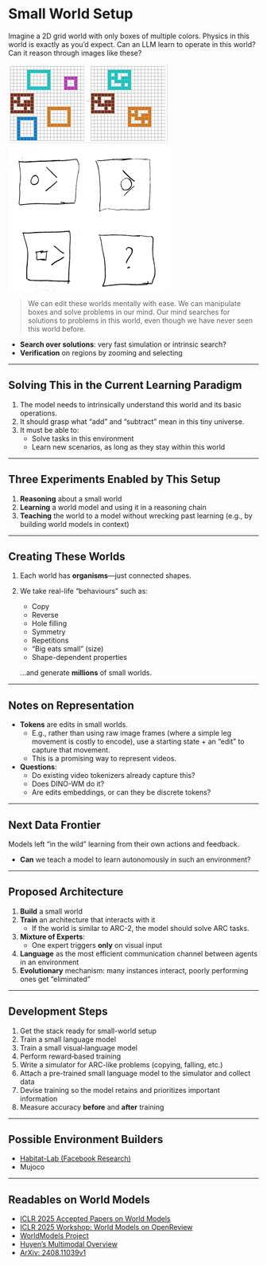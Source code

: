 # Small World Setup

Imagine a 2D grid world with only boxes of multiple colors. Physics in this world is exactly as you’d expect. Can an LLM learn to operate in this world? Can it reason through images like these?

![puzzle2.jpg](../assets/puzzle2.jpg) 
![puzzle_1.png](../assets/puzzle_1.png)


> We can edit these worlds mentally with ease. We can manipulate boxes and solve problems in our mind. Our mind searches for solutions to problems in this world, even though we have never seen this world before.



- **Search over solutions**: very fast simulation or intrinsic search?
- **Verification** on regions by zooming and selecting

---

## Solving This in the Current Learning Paradigm

1. The model needs to intrinsically understand this world and its basic operations.
2. It should grasp what “add” and “subtract” mean in this tiny universe.
3. It must be able to:
   - Solve tasks in this environment
   - Learn new scenarios, as long as they stay within this world

---

## Three Experiments Enabled by This Setup

1. **Reasoning** about a small world  
2. **Learning** a world model and using it in a reasoning chain  
3. **Teaching** the world to a model without wrecking past learning (e.g., by building world models in context)

---

## Creating These Worlds

1. Each world has **organisms**—just connected shapes.  
2. We take real-life “behaviours” such as:
   - Copy  
   - Reverse  
   - Hole filling  
   - Symmetry  
   - Repetitions  
   - “Big eats small” (size)  
   - Shape-dependent properties  
   
   …and generate **millions** of small worlds.

---

## Notes on Representation

- **Tokens** are edits in small worlds.  
  - E.g., rather than using raw image frames (where a simple leg movement is costly to encode), use a starting state + an “edit” to capture that movement.  
  - This is a promising way to represent videos.
- **Questions**:
  - Do existing video tokenizers already capture this?
  - Does DINO-WM do it?
  - Are edits embeddings, or can they be discrete tokens?

---

## Next Data Frontier

Models left “in the wild” learning from their own actions and feedback.  
- **Can** we teach a model to learn autonomously in such an environment?

---

## Proposed Architecture

1. **Build** a small world  
2. **Train** an architecture that interacts with it  
   - If the world is similar to ARC-2, the model should solve ARC tasks.  
3. **Mixture of Experts**:  
   - One expert triggers **only** on visual input  
4. **Language** as the most efficient communication channel between agents in an environment  
5. **Evolutionary** mechanism: many instances interact, poorly performing ones get “eliminated”


---

## Development Steps

1. Get the stack ready for small-world setup  
2. Train a small language model  
3. Train a small visual‐language model  
4. Perform reward‐based training  
5. Write a simulator for ARC-like problems (copying, falling, etc.)  
6. Attach a pre-trained small language model to the simulator and collect data  
7. Devise training so the model retains and prioritizes important information  
8. Measure accuracy **before** and **after** training

---

## Possible Environment Builders

- [Habitat-Lab (Facebook Research)](https://github.com/facebookresearch/habitat-lab)  
- Mujoco

---

## Readables on World Models

- [ICLR 2025 Accepted Papers on World Models](https://sites.google.com/view/worldmodel-iclr2025/accepted-papers)  
- [ICLR 2025 Workshop: World Models on OpenReview](https://openreview.net/group?id=ICLR.cc/2025/Workshop/World_Models#tab-accept)  
- [WorldModels Project](https://worldmodels.github.io/)  
- [Huyen’s Multimodal Overview](https://huyenchip.com/2023/10/10/multimodal.html?utm_source=chatgpt.com#lm_objective)  
- [ArXiv: 2408.11039v1](https://arxiv.org/html/2408.11039v1#bib)
